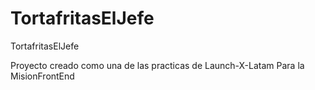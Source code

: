 # TortafritasElJefe
TortafritasElJefe


Proyecto creado como una de las practicas de Launch-X-Latam
Para la MisionFrontEnd
